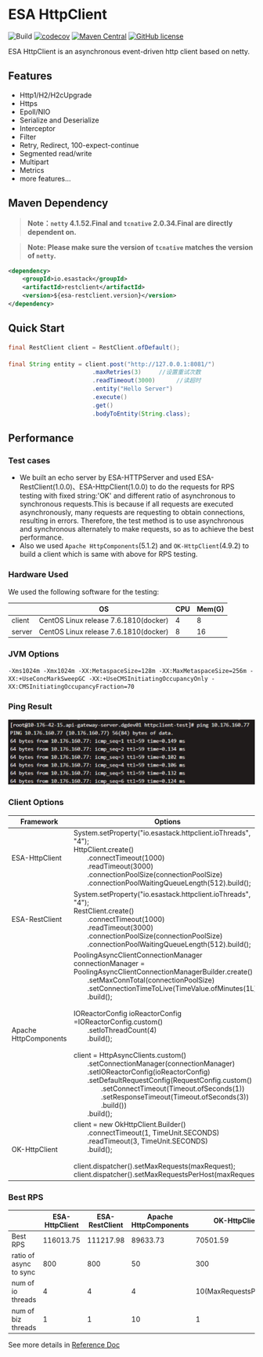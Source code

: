 # ESA HttpClient

![Build](https://github.com/esastack/esa-httpclient/workflows/Build/badge.svg?branch=main)
[![codecov](https://codecov.io/gh/esastack/esa-httpclient/branch/main/graph/badge.svg?token=D85SMNQNK0)](https://codecov.io/gh/esastack/esa-httpclient)
[![Maven Central](https://maven-badges.herokuapp.com/maven-central/io.esastack/httpclient/badge.svg)](https://maven-badges.herokuapp.com/maven-central/io.esastack/httpclient/)
[![GitHub license](https://img.shields.io/github/license/esastack/esa-httpclient)](https://github.com/esastack/esa-httpclient/blob/main/LICENSE)

ESA HttpClient is an asynchronous event-driven http client based on netty.

## Features

- Http1/H2/H2cUpgrade
- Https
- Epoll/NIO
- Serialize and Deserialize
- Interceptor
- Filter
- Retry, Redirect, 100-expect-continue
- Segmented read/write
- Multipart
- Metrics
- more features...

## Maven Dependency
> **Note：`netty` 4.1.52.Final and `tcnative` 2.0.34.Final are directly dependent on.**

> **Note: Please make sure the version of `tcnative` matches the version of `netty`.**

```xml
<dependency>
    <groupId>io.esastack</groupId>
    <artifactId>restclient</artifactId>
    <version>${esa-restclient.version}</version>
</dependency>
```

## Quick Start

```java
final RestClient client = RestClient.ofDefault();

final String entity = client.post("http://127.0.0.1:8081/")
                        .maxRetries(3)     //设置重试次数
                        .readTimeout(3000)      //读超时
                        .entity("Hello Server")
                        .execute()
                        .get()
                        .bodyToEntity(String.class);
```

## Performance

### Test cases

- We built an echo server by ESA-HTTPServer and used ESA-RestClient(1.0.0)、ESA-HttpClient(1.0.0) to do the requests for RPS testing with fixed string:'OK' and different ratio of asynchronous to synchronous requests.This is because if all requests are executed asynchronously, many requests are requesting to obtain connections, resulting in errors. Therefore, the test method is to use asynchronous and synchronous alternately to make requests, so as to achieve the best performance.
- Also we used `Apache HttpComponents`(5.1.2) and `OK-HttpClient`(4.9.2) to build a client which is same with above for RPS testing.

### Hardware Used

We used the following software for the testing:

  |        | OS                       | CPU  | Mem(G) |
  | ------ | ------------------------ | ---- | ------ |
  | client | CentOS Linux release 7.6.1810(docker) | 4    | 8      |
  | server | CentOS Linux release 7.6.1810(docker) | 8    | 16     |
  

### JVM Options

```
-Xms1024m -Xmx1024m -XX:MetaspaceSize=128m -XX:MaxMetaspaceSize=256m -XX:+UseConcMarkSweepGC -XX:+UseCMSInitiatingOccupancyOnly -XX:CMSInitiatingOccupancyFraction=70
```
### Ping Result
![ping_result](./docs/img/ping_result.png)

### Client Options

| Framework  | Options                                                      |
| ---------- | ------------------------------------------------------------ |
| ESA-HttpClient  | System.setProperty("io.esastack.httpclient.ioThreads", "4");<br>HttpClient.create()<br>&emsp;&emsp;.connectTimeout(1000)<br>&emsp;&emsp;.readTimeout(3000)<br>&emsp;&emsp;.connectionPoolSize(connectionPoolSize)<br>&emsp;&emsp;.connectionPoolWaitingQueueLength(512).build(); |
| ESA-RestClient | System.setProperty("io.esastack.httpclient.ioThreads", "4");<br>RestClient.create()<br>&emsp;&emsp;.connectTimeout(1000)<br>&emsp;&emsp;.readTimeout(3000)<br>&emsp;&emsp;.connectionPoolSize(connectionPoolSize)<br>&emsp;&emsp;.connectionPoolWaitingQueueLength(512).build(); |
| Apache HttpComponents | PoolingAsyncClientConnectionManager connectionManager = PoolingAsyncClientConnectionManagerBuilder.create()<br>&emsp;&emsp;.setMaxConnTotal(connectionPoolSize)<br>&emsp;&emsp;.setConnectionTimeToLive(TimeValue.ofMinutes(1L))<br>&emsp;&emsp;.build();<br><br>IOReactorConfig ioReactorConfig =IOReactorConfig.custom()<br>&emsp;&emsp;.setIoThreadCount(4)<br>&emsp;&emsp;.build();<br><br>client = HttpAsyncClients.custom()<br>&emsp;&emsp;.setConnectionManager(connectionManager)<br>&emsp;&emsp;.setIOReactorConfig(ioReactorConfig)<br> &emsp;&emsp;.setDefaultRequestConfig(RequestConfig.custom()<br>&emsp;&emsp;&emsp;&emsp;.setConnectTimeout(Timeout.ofSeconds(1))<br>&emsp;&emsp;&emsp;&emsp;.setResponseTimeout(Timeout.ofSeconds(3))<br>&emsp;&emsp;&emsp;&emsp;.build())<br>&emsp;&emsp;.build(); |
| OK-HttpClient | client = new OkHttpClient.Builder()<br>&emsp;&emsp;.connectTimeout(1, TimeUnit.SECONDS)<br>&emsp;&emsp;.readTimeout(3, TimeUnit.SECONDS)<br>&emsp;&emsp;.build();<br><br>client.dispatcher().setMaxRequests(maxRequest);<br>client.dispatcher().setMaxRequestsPerHost(maxRequest); |


### Best RPS

|                | ESA-HttpClient       | ESA-RestClient      | Apache HttpComponents      | OK-HttpClient       | 
| -------------- | --------- | --------- | --------- | --------- | 
| Best RPS | 116013.75 | 111217.98 | 89633.73 | 70501.59 | 
| ratio of async to sync | 800 | 800 | 50 | 300 | 
| num of io threads  | 4 | 4 | 4 | 10(MaxRequestsPerHost) | 
| num of biz threads  | 1 | 1 | 10 | 1 | 


See more details in [Reference Doc](https://www.esastack.io/esa-httpclient)
